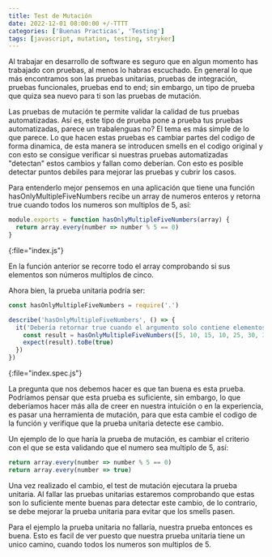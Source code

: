 ```yaml
---
title: Test de Mutación
date: 2022-12-01 08:00:00 +/-TTTT
categories: ['Buenas Practicas', 'Testing']
tags: [javascript, mutation, testing, stryker]
---
```


Al trabajar en desarrollo de software es seguro que en algun momento has trabajado con pruebas, al menos lo habras escuchado. En general lo que más encontramos son las pruebas unitarias, pruebas de integración, pruebas funcionales, pruebas end to end; sin embargo, un tipo de prueba que quiza sea nuevo para ti son las pruebas de mutación.

Las pruebas de mutación te permite validar la calidad de tus pruebas automatizadas. Así es, este tipo de prueba pone a prueba tus pruebas automatizadas, parece un trabalenguas no? El tema es más simple de lo que parece. Lo que hacen estas pruebas es cambiar partes del codigo de forma dinamica, de esta manera se introducen smells en el codigo original y con esto se consigue verificar si nuestras pruebas automatizadas "detectan" estos cambios y fallan como deberían. Con esto es posible detectar puntos debiles para mejorar las pruebas y cubrir los casos.

Para entenderlo mejor pensemos en una aplicación que tiene una función hasOnlyMultipleFiveNumbers recibe un array de numeros enteros y retorna true cuando todos los numeros son multiplos de 5, así:

```javascript
module.exports = function hasOnlyMultipleFiveNumbers(array) {
  return array.every(number => number % 5 == 0)
}
```
{:file="index.js"}

En la función anterior se recorre todo el array comprobando si sus elementos son números multiplos de cinco.

Ahora bien, la prueba unitaria podría ser:

```javascript
const hasOnlyMultipleFiveNumbers = require('.')

describe('hasOnlyMultipleFiveNumbers', () => {
  it('Debería retornar true cuando el argumento solo contiene elementos multiplos de cinco.', () => {
    const result = hasOnlyMultipleFiveNumbers([5, 10, 15, 10, 25, 30, 35, 40])
    expect(result).toBe(true)
  })
})
```
{:file="index.spec.js"}

La pregunta que nos debemos hacer es que tan buena es esta prueba. Podríamos pensar que esta prueba es suficiente, sin embargo, lo que deberiamos hacer más alla de creer en nuestra intuición o en la experiencia, es pasar una herramienta de mutación, para que esta cambie el codigo de la función y verifique que la prueba unitaria detecte ese cambio.

Un ejemplo de lo que haría la prueba de mutación, es cambiar el criterio con el que se esta validando que el numero sea multiplo de 5, así:

```javascript
return array.every(number => number % 5 == 0)
return array.every(number => true)
```

Una vez realizado el cambio, el test de mutación ejecutara la prueba unitaria. Al fallar las pruebas unitarias estaremos comprobando que estas son lo suficiente mente buenas para detectar este cambio, de lo contrario, se debe mejorar la prueba unitaria para evitar que los smells pasen.

Para el ejemplo la prueba unitaria no fallaría, nuestra prueba entonces es buena. Esto es facil de ver puesto que nuestra prueba unitaria tiene un unico camino, cuando todos los numeros son multiplos de 5.